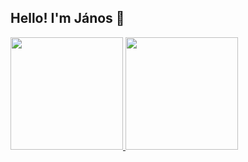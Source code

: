 ## Hello! I'm János 🙏
 <div>
  <a href="https://github.com/Shran21">
  <img height="180em" src="https://github-readme-stats.vercel.app/api?username=Shran21&show_icons=true&theme=gotham&include_all_commits=true&count_private=true"/>
  <img height="180em" src="https://github-readme-stats.vercel.app/api/top-langs/?username=Shran21&layout=compact&langs_count=7&theme=gotham"/>
</div>

   ##
 
